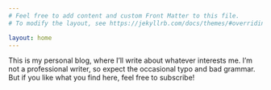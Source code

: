 ```yaml
---
# Feel free to add content and custom Front Matter to this file.
# To modify the layout, see https://jekyllrb.com/docs/themes/#overriding-theme-defaults

layout: home
---
```


This is my personal blog, where I’ll write about whatever interests me. I’m not a professional writer, so expect the occasional typo and bad grammar. But if you like what you find here, feel free to subscribe!
